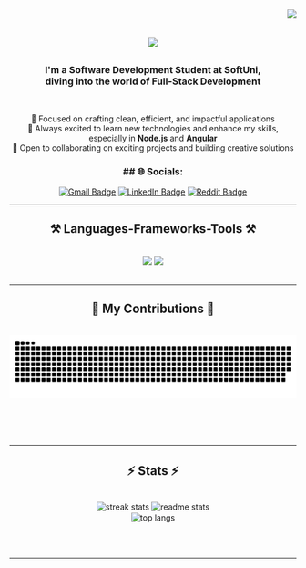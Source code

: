<img align="right" src="https://visitor-badge.laobi.icu/badge?page_id=ViktorStoichev.ViktorStoichev" />

<h1 align="center">
    <img src="https://readme-typing-svg.herokuapp.com/?font=Righteous&size=35&center=true&vCenter=true&width=500&height=70&duration=4000&lines=Hi+There!+👋;+I'm+Viktor+Stoichev!;" />
</h1>

<h3 align="center">I'm a Software Development Student at SoftUni, <br> diving into the world of Full-Stack Development</h3>

<br/>

<div align="center">
 
🌟 Focused on crafting clean, efficient, and impactful applications<br>
🎯 Always excited to learn new technologies and enhance my skills, especially in **Node.js** and **Angular**<br>
🤝 Open to collaborating on exciting projects and building creative solutions<br>

 </div>
 
<div align="center"> 
<h3>## 🌐 Socials:</h3>

<p align="center">
  <a href="mailto:viktor.stoichev534@gmail.com"><img src="https://img.shields.io/badge/Gmail-viktor.stoichev534@gmail.com-D14836?style=for-the-badge&logo=gmail&logoColor=white" alt="Gmail Badge"></a>
  <a href="https://www.linkedin.com/in/viktor-stoichev-20877a338" target="_blank"><img src="https://img.shields.io/badge/LinkedIn-Viktor Stoichev-0077B5?style=for-the-badge&logo=linkedin&logoColor=white" alt="LinkedIn Badge"></a>
  <a href="https://reddit.com/user/Miserable-Bat-3330" target="_blank"><img src="https://img.shields.io/badge/Reddit-Viktor Stoichev-FF4500?style=for-the-badge&logo=reddit&logoColor=white" alt="Reddit Badge"></a>
</p>

</div>

 <hr/>
 
<h2 align="center">⚒️ Languages-Frameworks-Tools ⚒️</h2>
<br/>
<div align="center">
    <img src="https://skillicons.dev/icons?i=html,css,vscode,github,git" />
    <img src="https://skillicons.dev/icons?i=nodejs,javascript,typescript,express,firebase,mongodb" /><br>
</div>

<br/>
<hr/>

<div align="center">
  <h2>🐍 My Contributions 🐍</h2>
  <br>
  <img alt="snake eating my contributions" src="https://raw.githubusercontent.com/ViktorStoichev/github-contribution-grid-snake/refs/heads/main/github-user-contribution.svg?token=GHSAT0AAAAAACZZBAQHOY6MAYSCBY3RQJPUZZV2JEA" />
  
  <br/><br/><br/>
</div>

<hr/>

<h2 align="center">⚡ Stats ⚡</h2>
<br>
<div align=center>
  <img width=390 src="https://github-readme-streak-stats-salesp07.vercel.app/?user=salesp07&count_private=true&theme=react&border_radius=10" alt="streak stats"/>
  <img width=390 src="https://github-readme-stats-salesp07.vercel.app/api?username=salesp07&count_private=true&show_icons=true&theme=react&rank_icon=github&border_radius=10" alt="readme stats" />
  <br/>
  <img width=325 align="center" src="https://github-readme-stats-salesp07.vercel.app/api/top-langs/?username=salesp07&hide=HTML&langs_count=8&layout=compact&theme=react&border_radius=10&size_weight=0.5&count_weight=0.5&exclude_repo=github-readme-stats" alt="top langs" />
</div>

<br/><br/>

<hr/>
